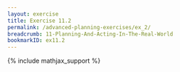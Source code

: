 ```yaml
---
layout: exercise
title: Exercise 11.2
permalink: /advanced-planning-exercises/ex_2/
breadcrumb: 11-Planning-And-Acting-In-The-Real-World
bookmarkID: ex11.2
---
```


{% include mathjax_support %}
